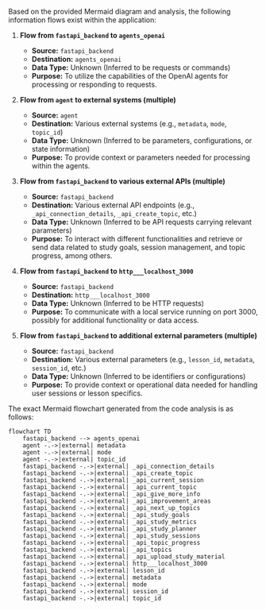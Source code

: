 Based on the provided Mermaid diagram and analysis, the following information flows exist within the application:

1. **Flow from `fastapi_backend` to `agents_openai`**
   - **Source:** `fastapi_backend`
   - **Destination:** `agents_openai`
   - **Data Type:** Unknown (Inferred to be requests or commands)
   - **Purpose:** To utilize the capabilities of the OpenAI agents for processing or responding to requests.

2. **Flow from `agent` to external systems (multiple)**
   - **Source:** `agent`
   - **Destination:** Various external systems (e.g., `metadata`, `mode`, `topic_id`)
   - **Data Type:** Unknown (Inferred to be parameters, configurations, or state information)
   - **Purpose:** To provide context or parameters needed for processing within the agents.

3. **Flow from `fastapi_backend` to various external APIs (multiple)**
   - **Source:** `fastapi_backend`
   - **Destination:** Various external API endpoints (e.g., `_api_connection_details`, `_api_create_topic`, etc.)
   - **Data Type:** Unknown (Inferred to be API requests carrying relevant parameters)
   - **Purpose:** To interact with different functionalities and retrieve or send data related to study goals, session management, and topic progress, among others.

4. **Flow from `fastapi_backend` to `http___localhost_3000`**
   - **Source:** `fastapi_backend`
   - **Destination:** `http___localhost_3000`
   - **Data Type:** Unknown (Inferred to be HTTP requests)
   - **Purpose:** To communicate with a local service running on port 3000, possibly for additional functionality or data access.

5. **Flow from `fastapi_backend` to additional external parameters (multiple)**
   - **Source:** `fastapi_backend`
   - **Destination:** Various external parameters (e.g., `lesson_id`, `metadata`, `session_id`, etc.)
   - **Data Type:** Unknown (Inferred to be identifiers or configurations)
   - **Purpose:** To provide context or operational data needed for handling user sessions or lesson specifics.

The exact Mermaid flowchart generated from the code analysis is as follows:

```mermaid
flowchart TD
    fastapi_backend --> agents_openai
    agent -.->|external| metadata
    agent -.->|external| mode
    agent -.->|external| topic_id
    fastapi_backend -.->|external| _api_connection_details
    fastapi_backend -.->|external| _api_create_topic
    fastapi_backend -.->|external| _api_current_session
    fastapi_backend -.->|external| _api_current_topic
    fastapi_backend -.->|external| _api_give_more_info
    fastapi_backend -.->|external| _api_improvement_areas
    fastapi_backend -.->|external| _api_next_up_topics
    fastapi_backend -.->|external| _api_study_goals
    fastapi_backend -.->|external| _api_study_metrics
    fastapi_backend -.->|external| _api_study_planner
    fastapi_backend -.->|external| _api_study_sessions
    fastapi_backend -.->|external| _api_topic_progress
    fastapi_backend -.->|external| _api_topics
    fastapi_backend -.->|external| _api_upload_study_material
    fastapi_backend -.->|external| http___localhost_3000
    fastapi_backend -.->|external| lesson_id
    fastapi_backend -.->|external| metadata
    fastapi_backend -.->|external| mode
    fastapi_backend -.->|external| session_id
    fastapi_backend -.->|external| topic_id
```